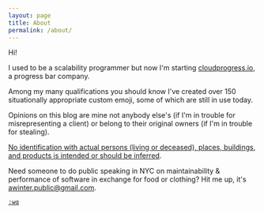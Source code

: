 ```yaml
---
layout: page
title: About
permalink: /about/
---
```


Hi!

I used to be a scalability programmer but now I'm starting [cloudprogress.io](https://cloudprogress.io), a progress bar company.

Among my many qualifications you should know I've created over 150 situationally appropriate custom emoji, some of which are still in use today.

Opinions on this blog are mine not anybody else's (if I'm in trouble for misrepresenting a client) or belong to their original owners (if I'm in trouble for stealing).

[No identification with actual persons (living or deceased), places, buildings, and products is intended or should be inferred](https://www.unilad.co.uk/film-and-tv/this-is-the-crazy-reason-most-films-have-to-say-theyre-fictional/).

Need someone to do public speaking in NYC on maintainability & performance of software in exchange for food or clothing? Hit me up, it's awinter.public@gmail.com.

[`:wq`](http://www.vim.org)
